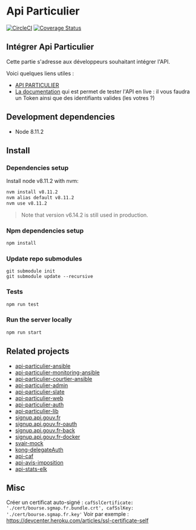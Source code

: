 # Api Particulier

[![CircleCI](https://circleci.com/gh/sgmap/api-particulier.svg?style=svg)](https://circleci.com/gh/sgmap/api-particulier)
[![Coverage Status](https://coveralls.io/repos/github/sgmap/api-particulier/badge.svg?branch=tokenAsConf)](https://coveralls.io/github/sgmap/api-particulier?branch=tokenAsConf)

## Intégrer Api Particulier

Cette partie s'adresse aux développeurs souhaitant intégrer l'API.

Voici quelques liens utiles :

 * [API PARTICULIER](https://api.gouv.fr/api/api-particulier.html)
 * [La documentation](https://betagouv.github.io/api-particulier-slate/) qui est permet de tester l'API en live : il
 vous faudra un Token ainsi que des identifiants valides (les votres ?)

## Development dependencies

- Node 8.11.2

## Install

### Dependencies setup

Install node v8.11.2 with nvm:

```bash
nvm install v8.11.2
nvm alias default v8.11.2
nvm use v8.11.2
```

> Note that version v6.14.2 is still used in production.

### Npm dependencies setup

```bash
npm install
```
### Update repo submodules
```
git submodule init
git submodule update --recursive
```

### Tests

```bash
npm run test
```

### Run the server locally

```bash
npm run start
```

## Related projects

- [api-particulier-ansible](https://gitlab.incubateur.net/pkn/api-particulier-ansible)
- [api-particulier-monitoring-ansible](https://gitlab.incubateur.net/pkn/api-particulier-monitoring-ansible)
- [api-particulier-courtier-ansible](https://gitlab.incubateur.net/pkn/api-particulier-courtier-ansible)
- [api-particulier-admin](https://github.com/betagouv/api-particulier-admin)
- [api-particulier-slate](https://github.com/betagouv/api-particulier-slate)
- [api-particulier-web](https://github.com/betagouv/api-particulier-web)
- [api-particulier-auth](https://github.com/betagouv/api-particulier-auth)
- [api-particulier-lib](https://github.com/betagouv/api-particulier-lib)
- [signup.api.gouv.fr](https://github.com/betagouv/signup.api.gouv.fr)
- [signup.api.gouv.fr-oauth](https://github.com/betagouv/signup.api.gouv.fr-oauth)
- [signup.api.gouv.fr-back](https://github.com/betagouv/signup.api.gouv.fr-back)
- [signup.api.gouv.fr-docker](https://github.com/betagouv/signup.api.gouv.fr-docker)
- [svair-mock](https://github.com/betagouv/svair-mock)
- [kong-delegateAuth](https://github.com/pknoth/kong-delegateAuth)
- [api-caf](https://github.com/betagouv/api-caf)
- [api-avis-imposition](https://github.com/betagouv/api-avis-imposition)
- [api-stats-elk](https://github.com/betagouv/api-stats-elk)

## Misc

Créer un certificat auto-signé :
`cafSslCertificate: './cert/bourse.sgmap.fr.bundle.crt',
cafSslKey: './cert/bourse.sgmap.fr.key'` Voir par exemple : https://devcenter.heroku.com/articles/ssl-certificate-self
